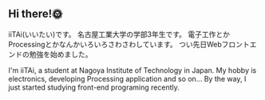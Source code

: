 ## Hi there!🌞

iiTAi(いいたい)です。
名古屋工業大学の学部3年生です。
電子工作とかProcessingとかなんかいろいろさわさわしています。
つい先日Webフロントエンドの勉強を始めました。

I'm iiTAi, a student at Nagoya Institute of Technology in Japan.
My hobby is electronics, developing Processing application and so on...
By the way, I just started studying front-end programing recently.


<!--
**iiTAi/iiTAi** is a ✨ _special_ ✨ repository because its `README.md` (this file) appears on your GitHub profile.

Here are some ideas to get you started:

- 🔭 I’m currently working on ...
- 🌱 I’m currently learning ...
- 👯 I’m looking to collaborate on ...
- 🤔 I’m looking for help with ...
- 💬 Ask me about ...
- 📫 How to reach me: ...
- 😄 Pronouns: ...
- ⚡ Fun fact: ...
-->

